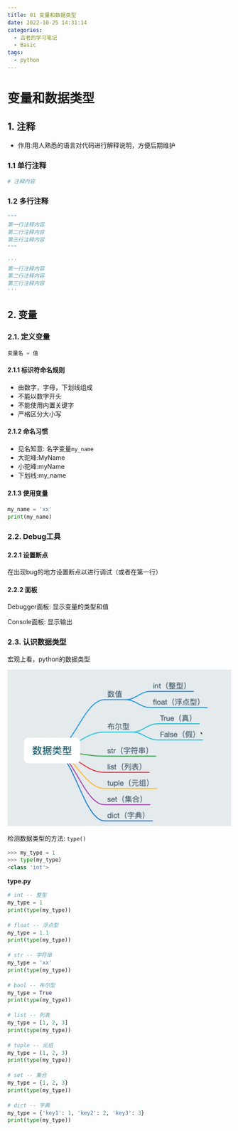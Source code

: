 ```yaml
---
title: 01 变量和数据类型
date: 2022-10-25 14:31:14
categories:
  - 古老的学习笔记
  - Basic
tags: 
  - python
---
```


# 变量和数据类型

## 1. 注释

+ 作用:用人熟悉的语言对代码进行解释说明，方便后期维护

### 1.1 单行注释

```python
# 注释内容
```

### 1.2 多行注释

```python
"""
第一行注释内容
第二行注释内容
第三行注释内容
"""
```

```py
'''
第一行注释内容
第二行注释内容
第三行注释内容
'''
```

## 2. 变量

### 2.1.  定义变量

```python
变量名 = 值
```

#### 2.1.1 标识符命名规则

+ 由数字，字母，下划线组成
+ 不能以数字开头
+ 不能使用内置关键字
+ 严格区分大小写

#### 2.1.2 命名习惯

+ 见名知意: 名字变量`my_name`
+ 大驼峰:MyName
+ 小驼峰:myName
+ 下划线:my_name

#### 2.1.3 使用变量

```python
my_name = 'xx'
print(my_name)
```

### 2.2. Debug工具

#### 2.2.1 设置断点

在出现bug的地方设置断点以进行调试（或者在第一行）

#### 2.2.2 面板

Debugger面板: 显示变量的类型和值

Console面板: 显示输出

### 2.3. 认识数据类型

宏观上看，python的数据类型

![image-20221007090232669](../img/image-20221007090232669.png)

检测数据类型的方法: `type()`

```python
>>> my_type = 1
>>> type(my_type)
<class 'int'>
```

**type.py**

```python
# int -- 整型
my_type = 1
print(type(my_type))

# float -- 浮点型
my_type = 1.1
print(type(my_type))

# str -- 字符串
my_type = 'xx'
print(type(my_type))

# bool -- 布尔型
my_type = True
print(type(my_type))

# list -- 列表
my_type = [1, 2, 3]
print(type(my_type))

# tuple -- 元组
my_type = (1, 2, 3)
print(type(my_type))

# set -- 集合
my_type = {1, 2, 3}
print(type(my_type))

# dict -- 字典
my_type = {'key1': 1, 'key2': 2, 'key3': 3}
print(type(my_type))
```

